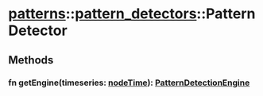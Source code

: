 # [patterns](/libs/patterns/)::[pattern_detectors](/libs/patterns/pattern_detectors/)::PatternDetector

## Methods
### fn getEngine(timeseries:&nbsp;[nodeTime](/libs/std/core/type.nodeTime.md)):&nbsp;[PatternDetectionEngine](/libs/patterns/pattern_detectors/type.PatternDetectionEngine.md)<Badge text="abstract" />
